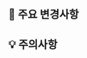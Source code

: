 ## 📍 주요 변경사항

<!-- 구현 내용 및 작업 했던 내역 -->
<!-- 작업 내용을 이미지나 gif로 첨부해도 좋습니다 -->

## 💡 주의사항

<!-- PR을 볼 때 주의깊게 봐야하거나 말하고 싶은 점 -->
